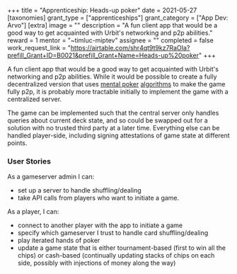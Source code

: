 +++
title = "Apprenticeship: Heads-up poker"
date = 2021-05-27
[taxonomies]
grant_type = ["apprenticeships"]
grant_category = ["App Dev: Arvo"]
[extra]
image = ""
description = "A fun client app that would be a good way to get acquainted with Urbit's networking and p2p abilities."
reward = 1
mentor = "~timluc-miptev"
assignee = ""
completed = false
work_request_link = "https://airtable.com/shr4qt9t9kz7RaOIa?prefill_Grant+ID=B0021&prefill_Grant+Name=Heads-up%20poker"
+++

A fun client app that would be a good way to get acquainted with Urbit's networking and p2p abilities. While it would be possible to create a fully decentralized version that uses [mental poker](https://en.wikipedia.org/wiki/Mental_poker) [algorithms](https://github.com/kripod/mental-poker) to make the game fully p2p, it is probably more tractable initially to implement the game with a centralized server.

The game can be implemented such that the central server only handles queries about current deck state, and so could be swapped out for a solution with no trusted third party at a later time.  Everything else can be handled player-side, including signing attestations of game state at different points.

### User Stories
As a gameserver admin I can:
* set up a server to handle shuffling/dealing
* take API calls from players who want to initiate a game.

As a player, I can:
* connect to another player with the app to initiate a game
* specify which gameserver I trust to handle card shuffling/dealing
* play iterated hands of poker
* update a game state that is either tournament-based (first to win all the chips) or cash-based (continually updating stacks of chips on each side, possibly with injections of money along the way)

